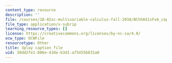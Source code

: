 ```yaml
---
content_type: resource
description: ''
file: /courses/18-02sc-multivariable-calculus-fall-2010/BChhAS1sFvA_captions.vtt
file_type: application/x-subrip
learning_resource_types: []
license: https://creativecommons.org/licenses/by-nc-sa/4.0/
ocw_type: OCWFile
resourcetype: Other
title: 3play caption file
uid: 30dd2fe1-886e-43de-b3d1-a754556831a0
---
```

